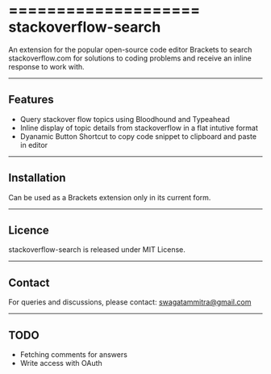 
====================
stackoverflow-search
====================

An extension for the popular open-source code editor Brackets to search stackoverflow.com for solutions to coding problems and receive an inline response to work with.

--------
Features
--------

* Query stackover flow topics using Bloodhound and Typeahead
* Inline display of topic details from stackoverflow in a flat intutive format
* Dyanamic Button Shortcut to copy code snippet to clipboard and paste in editor

------------
Installation
------------

Can be used as a Brackets extension only in its current form.

-------
Licence
-------

stackoverflow-search is released under MIT License.

-------
Contact
-------

For queries and discussions, please contact: swagatammitra@gmail.com

----
TODO
----

* Fetching comments for answers
* Write access with OAuth
